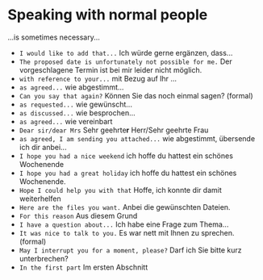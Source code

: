 # Speaking with normal people
...is sometimes necessary...

- `I would like to add that...` Ich würde gerne ergänzen, dass...
- `The proposed date is unfortunately not possible for me.` Der vorgeschlagene Termin ist bei mir leider nicht möglich.
- `with reference to your...`   mit Bezug auf Ihr ...
- `as agreed...` wie abgestimmt...
- `Can you say that again?` Können Sie das noch einmal sagen? (formal)
- `as requested...` wie gewünscht...
- `as discussed...` wie besprochen...
- `as agreed...` wie vereinbart
- `Dear sir/dear Mrs` Sehr geehrte**r** Herr/Sehr geehrte Frau
- `as agreed, I am sending you attached...` wie abgestimmt, übersende ich dir anbei...
- `I hope you had a nice weekend` ich hoffe du hattest ein schönes Wochenende
- `I hope you had a great holiday` ich hoffe du hattest ein schönes Wochenende.
- `Hope I could help you with that` Hoffe, ich konnte dir damit weiterhelfen
- `Here are the files you want.` Anbei die gewünschten Dateien.
- `For this reason` Aus diesem Grund
- `I have a question about...` Ich habe eine Frage zum Thema...
- `It was nice to talk to you.` Es war nett mit Ihnen zu sprechen. (formal)
- `May I interrupt you for a moment, please?` Darf ich Sie bitte kurz unterbrechen?
- `In the first part` Im ersten Abschnitt